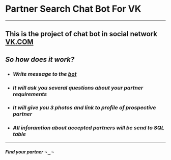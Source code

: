 # Partner Search Chat Bot For VK
__________________________
## This is the project of chat bot in social network [VK.COM](https://vk.com/)
## ***So how does it work?***
* ### ***Write message to the [bot](https://vk.com/partner_searcher)***
* ### ***It will ask you several questions about your partner requirements***
* ### ***It will give you 3 photos and link to profile of prospective partner***
* ### ***All inforamtion about accepted partners will be send to SQL table***
__________________________
#### ***Find your partner*** ¬‿¬
